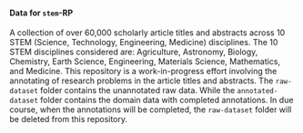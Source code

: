 #### Data for `stem`-RP

A collection of over 60,000 scholarly article titles and abstracts across 10 STEM (Science, Technology, Engineering, Medicine) disciplines.
The 10 STEM disciplines considered are: Agriculture, Astronomy, Biology, Chemistry, Earth Science, Engineering, Materials Science, Mathematics, and Medicine.
This repository is a work-in-progress effort involving the annotating of research problems in the article titles and abstracts. The `raw-dataset` folder contains the unannotated raw data. 
While the `annotated-dataset` folder contains the domain data with completed annotations. In due course, when the annotations will be completed, the `raw-dataset` folder will be deleted from this repository.
